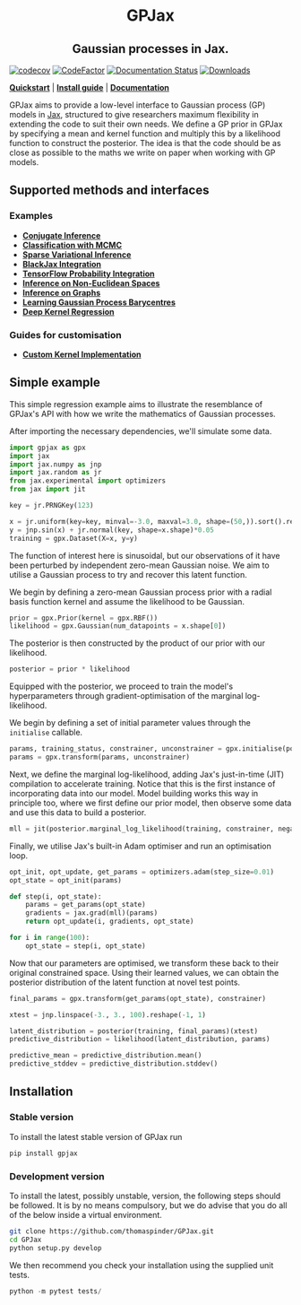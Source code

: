 <h1 align='center'>GPJax</h1>
<h2 align='center'>Gaussian processes in Jax.</h2>

[![codecov](https://codecov.io/gh/thomaspinder/gpjax/branch/master/graph/badge.svg?token=DM1DRDASU2)](https://codecov.io/gh/thomaspinder/gpjax)
[![CodeFactor](https://www.codefactor.io/repository/github/thomaspinder/gpjax/badge)](https://www.codefactor.io/repository/github/thomaspinder/gpjax)
[![Documentation Status](https://readthedocs.org/projects/gpjax/badge/?version=latest)](https://gpjax.readthedocs.io/en/latest/?badge=latest)
[![Downloads](https://pepy.tech/badge/gpjax)](https://pepy.tech/project/gpjax)

[**Quickstart**](#simple-example)
| [**Install guide**](#installation)
| [**Documentation**](https://gpjax.readthedocs.io/en/latest/)

GPJax aims to provide a low-level interface to Gaussian process (GP) models in [Jax](https://github.com/google/jax), structured to give researchers maximum flexibility in extending the code to suit their own needs. We define a GP prior in GPJax by specifying a mean and kernel function and multiply this by a likelihood function to construct the posterior. The idea is that the code should be as close as possible to the maths we write on paper when working with GP models.

## Supported methods and interfaces

### Examples

- [**Conjugate Inference**](https://gpjax.readthedocs.io/en/latest/nbs/regression.html)
- [**Classification with MCMC**](https://gpjax.readthedocs.io/en/latest/nbs/classification.html)
- [**Sparse Variational Inference**](https://gpjax.readthedocs.io/en/latest/nbs/sparse_regression.html)
- [**BlackJax Integration**](https://gpjax.readthedocs.io/en/latest/nbs/classification.html)
- [**TensorFlow Probability Integration**](https://gpjax.readthedocs.io/en/latest/nbs/tfp_intergation.html)
- [**Inference on Non-Euclidean Spaces**](https://gpjax.readthedocs.io/en/latest/nbs/kernels.html#Custom-Kernel)
- [**Inference on Graphs**](https://gpjax.readthedocs.io/en/latest/nbs/graph_kernels.html)
- [**Learning Gaussian Process Barycentres**](https://gpjax.readthedocs.io/en/latest/nbs/graph_kernels.html)
- [**Deep Kernel Regression**](https://gpjax.readthedocs.io/en/latest/nbs/haiku.html)

### Guides for customisation

- [**Custom Kernel Implementation**](https://gpjax.readthedocs.io/en/latest/nbs/kernels.html#Custom-Kernel)

## Simple example

This simple regression example aims to illustrate the resemblance of GPJax's API with how we write the mathematics of Gaussian processes.

After importing the necessary dependencies, we'll simulate some data.

```python
import gpjax as gpx
import jax
import jax.numpy as jnp
import jax.random as jr
from jax.experimental import optimizers
from jax import jit

key = jr.PRNGKey(123)

x = jr.uniform(key=key, minval=-3.0, maxval=3.0, shape=(50,)).sort().reshape(-1, 1)
y = jnp.sin(x) + jr.normal(key, shape=x.shape)*0.05
training = gpx.Dataset(X=x, y=y)
```

The function of interest here is sinusoidal, but our observations of it have been perturbed by independent zero-mean Gaussian noise. We aim to utilise a Gaussian process to try and recover this latent function.

We begin by defining a zero-mean Gaussian process prior with a radial basis function kernel and assume the likelihood to be Gaussian.

```python
prior = gpx.Prior(kernel = gpx.RBF())
likelihood = gpx.Gaussian(num_datapoints = x.shape[0])
```

The posterior is then constructed by the product of our prior with our likelihood.

```python
posterior = prior * likelihood
```

Equipped with the posterior, we proceed to train the model's hyperparameters through gradient-optimisation of the marginal log-likelihood.

We begin by defining a set of initial parameter values through the `initialise` callable.

```python
params, training_status, constrainer, unconstrainer = gpx.initialise(posterior)
params = gpx.transform(params, unconstrainer)
```

Next, we define the marginal log-likelihood, adding Jax's just-in-time (JIT) compilation to accelerate training. Notice that this is the first instance of incorporating data into our model. Model building works this way in principle too, where we first define our prior model, then observe some data and use this data to build a posterior.

```python
mll = jit(posterior.marginal_log_likelihood(training, constrainer, negative=True))
```

Finally, we utilise Jax's built-in Adam optimiser and run an optimisation loop.

```python
opt_init, opt_update, get_params = optimizers.adam(step_size=0.01)
opt_state = opt_init(params)

def step(i, opt_state):
    params = get_params(opt_state)
    gradients = jax.grad(mll)(params)
    return opt_update(i, gradients, opt_state)

for i in range(100):
    opt_state = step(i, opt_state)
```

Now that our parameters are optimised, we transform these back to their original constrained space. Using their learned values, we can obtain the posterior distribution of the latent function at novel test points.

```python
final_params = gpx.transform(get_params(opt_state), constrainer)

xtest = jnp.linspace(-3., 3., 100).reshape(-1, 1)

latent_distribution = posterior(training, final_params)(xtest)
predictive_distribution = likelihood(latent_distribution, params)

predictive_mean = predictive_distribution.mean()
predictive_stddev = predictive_distribution.stddev()
```

## Installation

### Stable version

To install the latest stable version of GPJax run

```bash
pip install gpjax
```

### Development version

To install the latest, possibly unstable, version, the following steps should be followed. It is by no means compulsory, but we do advise that you do all of the below inside a virtual environment.

```bash
git clone https://github.com/thomaspinder/GPJax.git
cd GPJax
python setup.py develop
```

We then recommend you check your installation using the supplied unit tests.

```python
python -m pytest tests/
```
